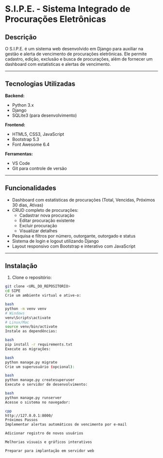 # S.I.P.E. - Sistema Integrado de Procurações Eletrônicas

## Descrição
O S.I.P.E. é um sistema web desenvolvido em Django para auxiliar na gestão e alerta de vencimento de procurações eletrônicas. Ele permite cadastro, edição, exclusão e busca de procurações, além de fornecer um dashboard com estatísticas e alertas de vencimento.

---

## Tecnologias Utilizadas

**Backend:**
- Python 3.x
- Django
- SQLite3 (para desenvolvimento)

**Frontend:**
- HTML5, CSS3, JavaScript
- Bootstrap 5.3
- Font Awesome 6.4

**Ferramentas:**
- VS Code
- Git para controle de versão

---

## Funcionalidades

- Dashboard com estatísticas de procurações (Total, Vencidas, Próximos 30 dias, Ativas)
- CRUD completo de procurações:
  - Cadastrar nova procuração
  - Editar procuração existente
  - Excluir procuração
  - Visualizar detalhes
- Pesquisa e filtros por número, outorgante, outorgado e status
- Sistema de login e logout utilizando Django
- Layout responsivo com Bootstrap e interativo com JavaScript

---

## Instalação

1. Clone o repositório:
```bash
git clone <URL_DO_REPOSITORIO>
cd SIPE
Crie um ambiente virtual e ative-o:

bash
python -m venv venv
# Windows
venv\Scripts\activate
# Linux/Mac
source venv/bin/activate
Instale as dependências:

bash
pip install -r requirements.txt
Execute as migrações:

bash
python manage.py migrate
Crie um superusuário (opcional):

bash
python manage.py createsuperuser
Execute o servidor de desenvolvimento:

bash
python manage.py runserver
Acesse o sistema no navegador:

cpp
http://127.0.0.1:8000/
Próximos Passos
Implementar alertas automáticos de vencimento por e-mail

Adicionar registro de novos usuários

Melhorias visuais e gráficos interativos

Preparar para implantação em servidor web

